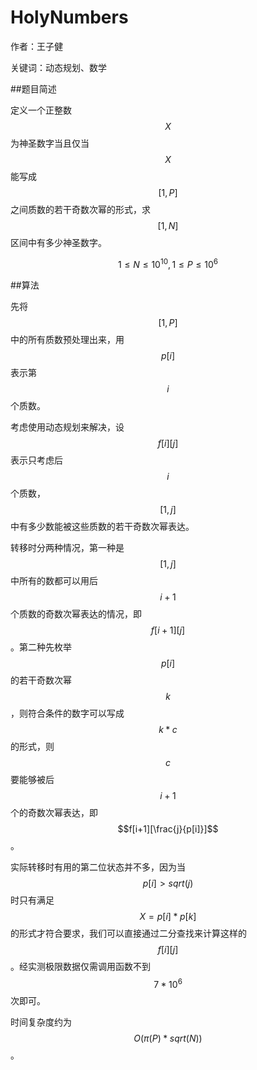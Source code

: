 # HolyNumbers
作者：王子健

关键词：动态规划、数学

##题目简述

定义一个正整数$$X$$为神圣数字当且仅当$$X$$能写成$$[1,P]$$之间质数的若干奇数次幂的形式，求$$[1,N]$$区间中有多少神圣数字。

$$1≤N≤10^{10},1≤P≤10^6$$

##算法

先将$$[1,P]$$中的所有质数预处理出来，用$$p[i]$$表示第$$i$$个质数。

考虑使用动态规划来解决，设$$f[i][j]$$表示只考虑后$$i$$个质数，$$[1,j]$$中有多少数能被这些质数的若干奇数次幂表达。

转移时分两种情况，第一种是$$[1,j]$$中所有的数都可以用后$$i+1$$个质数的奇数次幂表达的情况，即$$f[i+1][j]$$。第二种先枚举$$p[i]$$的若干奇数次幂$$k$$，则符合条件的数字可以写成$$k*c$$的形式，则$$c$$要能够被后$$i+1$$个的奇数次幂表达，即$$f[i+1][\frac{j}{p[i]}]$$。

实际转移时有用的第二位状态并不多，因为当$$p[i]>sqrt(j)$$时只有满足$$X=p[i]*p[k]$$的形式才符合要求，我们可以直接通过二分查找来计算这样的$$f[i][j]$$。经实测极限数据仅需调用函数不到$$7*10^6$$次即可。

时间复杂度约为$$O(π(P)*sqrt(N))$$。
















